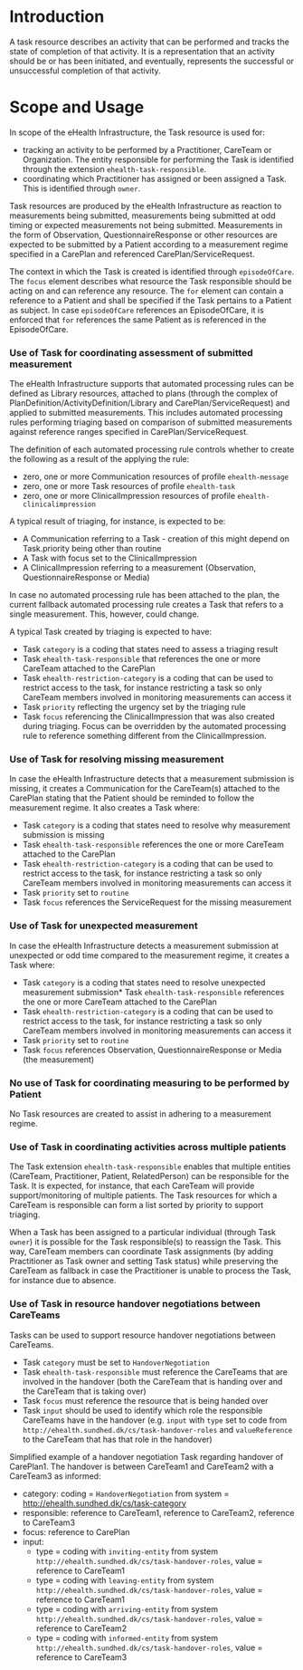 # Introduction

A task resource describes an activity that can be performed and tracks the state of completion of that activity. It is a representation that an activity should be or has been initiated, and eventually, represents the successful or unsuccessful completion of that activity.

# Scope and Usage

In scope of the eHealth Infrastructure, the Task resource is used for:

* tracking an activity to be performed by a Practitioner, CareTeam or Organization. The entity responsible for performing the Task is identified through the extension `ehealth-task-responsible`.
* coordinating which Practitioner has assigned or been assigned a Task. This is identified through `owner`.

Task resources are produced by the eHealth Infrastructure as reaction to measurements being submitted, measurements being submitted at odd timing or expected measurements not being submitted. Measurements in the form of Observation, QuestionnaireResponse or other resources are expected to be submitted by a Patient according to a measurement regime specified in a CarePlan and referenced CarePlan/ServiceRequest.

The context in which the Task is created is identified through `episodeOfCare`. The `focus` element describes what resource the Task responsible should be acting on and can reference any resource. The `for` element can contain a reference to a Patient and shall be specified if the Task pertains to a Patient as subject. In case `episodeOfCare` references an EpisodeOfCare, it is enforced that `for` references the same Patient as is referenced in the EpisodeOfCare.

### Use of Task for coordinating assessment of submitted measurement

The eHealth Infrastructure supports that automated processing rules can be defined as Library resources, attached to plans (through the complex of PlanDefinition/ActivityDefinition/Library and CarePlan/ServiceRequest) and applied to submitted measurements. This includes automated processing rules performing triaging based on comparison of submitted measurements against reference ranges specified in CarePlan/ServiceRequest.

The definition of each automated processing rule controls whether to create the following as a result of the applying the rule:

* zero, one or more Communication resources of profile `ehealth-message`
* zero, one or more Task resources of profile `ehealth-task`
* zero, one or more ClinicalImpression resources of profile `ehealth-clinicalimpression`

A typical result of triaging, for instance, is expected to be:
* A Communication referring to a Task - creation of this might depend on Task.priority being other than routine
* A Task with focus set to the ClinicalImpression
* A ClinicalImpression referring to a measurement (Observation, QuestionnaireResponse or Media)

In case no automated processing rule has been attached to the plan, the current fallback automated processing rule creates a Task that refers to a single measurement. This, however, could change.

 A typical Task created by triaging is expected to have:

* Task `category` is a coding that states need to assess a triaging result
* Task `ehealth-task-responsible` that references the one or more CareTeam attached to the CarePlan
* Task `ehealth-restriction-category` is a coding that can be used to restrict access to the task, for instance restricting a task so only CareTeam members involved in monitoring measurements can access it
* Task `priority` reflecting the urgency set by the triaging rule
* Task `focus` referencing the ClinicalImpression that was also created during triaging. Focus can be overridden by the automated processing rule to reference something different from the ClinicalImpression.

### Use of Task for resolving missing measurement

In case the eHealth Infrastructure detects that a measurement submission is missing, it creates a Communication for the CareTeam(s) attached to the CarePlan stating that the Patient should be reminded to follow the measurement regime. It also creates a Task where:

* Task `category` is a coding that states need to resolve why measurement submission is missing
* Task `ehealth-task-responsible` references the one or more CareTeam attached to the CarePlan
* Task `ehealth-restriction-category` is a coding that can be used to restrict access to the task, for instance restricting a task so only CareTeam members involved in monitoring measurements can access it
* Task `priority` set to `routine`
* Task `focus` references the ServiceRequest for the missing measurement

### Use of Task for unexpected measurement
In case the eHealth Infrastructure detects a measurement submission at unexpected or odd time compared to the measurement regime, it creates a Task where:

* Task `category` is a coding that states need to resolve unexpected measurement submission* Task `ehealth-task-responsible` references the one or more CareTeam attached to the CarePlan
* Task `ehealth-restriction-category` is a coding that can be used to restrict access to the task, for instance restricting a task so only CareTeam members involved in monitoring measurements can access it
* Task `priority` set to `routine`
* Task `focus` references Observation, QuestionnaireResponse or Media (the measurement)

### No use of Task for coordinating measuring to be performed by Patient

No Task resources are created to assist in adhering to a measurement regime.

### Use of Task in coordinating activities across multiple patients

The Task extension `ehealth-task-responsible` enables that multiple entities (CareTeam, Practitioner, Patient, RelatedPerson) can be responsible for the Task. It is expected, for instance, that each CareTeam will provide support/monitoring of multiple patients. The Task resources for which a CareTeam is responsible can form a list sorted by priority to support triaging.

When a Task has been assigned to a particular individual (through Task `owner`) it is possible for the Task responsible(s) to reassign the Task. This way, CareTeam members can coordinate Task assignments (by adding Practitioner as Task owner and setting Task status) while preserving the CareTeam as fallback in case the Practitioner is unable to process the Task, for instance due to absence.

### Use of Task in resource handover negotiations between CareTeams
Tasks can be used to support resource handover negotiations between CareTeams.

* Task `category` must be set to `HandoverNegotiation`
* Task `ehealth-task-responsible` must reference the CareTeams that are involved in the handover (both the CareTeam that is handing over and the CareTeam that is taking over)
* Task `focus` must reference the resource that is being handed over
* Task `input` should be used to identify which role the responsible CareTeams have in the handover (e.g. `input` with `type` set to code from `http://ehealth.sundhed.dk/cs/task-handover-roles` and `valueReference` to the CareTeam that has that role in the handover)

Simplified example of a handover negotiation Task regarding handover of CarePlan1. The handover is between CareTeam1 and CareTeam2 with a CareTeam3 as informed:

* category: coding = `HandoverNegotiation` from system = http://ehealth.sundhed.dk/cs/task-category
* responsible: reference to CareTeam1, reference to CareTeam2, reference to CareTeam3
* focus: reference to CarePlan
* input:
    * type = coding with `inviting-entity` from system `http://ehealth.sundhed.dk/cs/task-handover-roles`, value = reference to CareTeam1
    * type = coding with `leaving-entity` from system `http://ehealth.sundhed.dk/cs/task-handover-roles`, value = reference to CareTeam1
    * type = coding with `arriving-entity` from system `http://ehealth.sundhed.dk/cs/task-handover-roles`, value = reference to CareTeam2
    * type = coding with `informed-entity` from system `http://ehealth.sundhed.dk/cs/task-handover-roles`, value = reference to CareTeam3